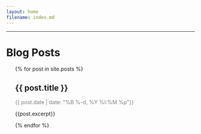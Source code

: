 ```yaml
---
layout: home
filename: index.md
---
```



<hr>
<h1> Blog Posts </h1>
<ul>
   {% for post in site.posts %}
       <h2>{{ post.title }}</h2>
       <p style="color:#808080"><time datetime="{{ post.date | date: '%Y-%m-%d %H:%M' }}">{{ post.date | date: "%B %-d, %Y %I:%M %p"}}</time></p>
       <p>{{post.excerpt}}</p>
   {% endfor %}
</ul>
